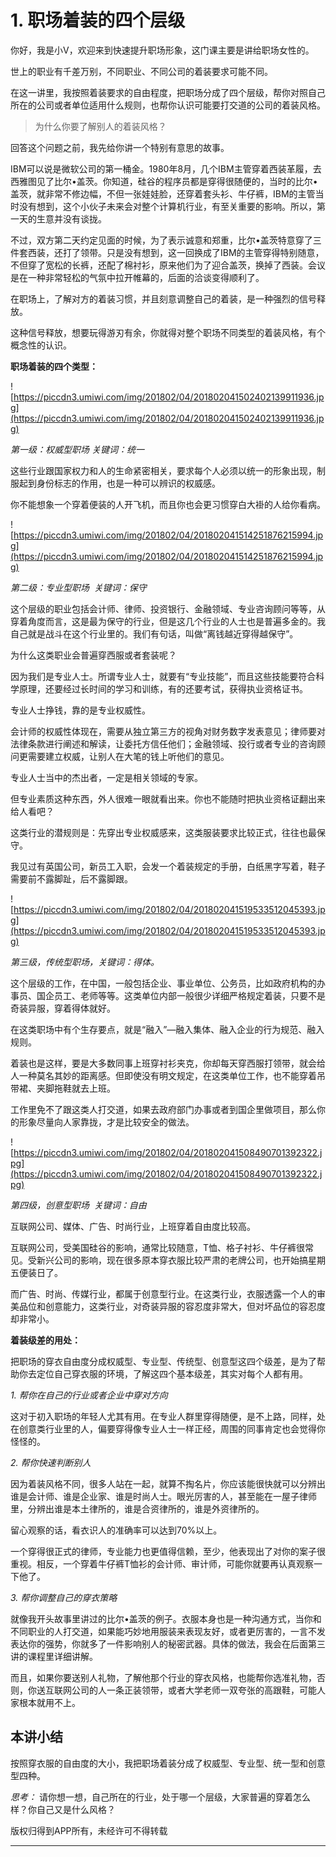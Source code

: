 # 1. 职场着装的四个层级

你好，我是小V，欢迎来到快速提升职场形象，这门课主要是讲给职场女性的。

世上的职业有千差万别，不同职业、不同公司的着装要求可能不同。

在这一讲里，我按照着装要求的自由程度，把职场分成了四个层级，帮你对照自己所在的公司或者单位适用什么规则，也帮你认识可能要打交道的公司的着装风格。

> 为什么你要了解别人的着装风格？

回答这个问题之前，我先给你讲一个特别有意思的故事。

IBM可以说是微软公司的第一桶金。1980年8月，几个IBM主管穿着西装革履，去西雅图见了比尔•盖茨。你知道，硅谷的程序员都是穿得很随便的，当时的比尔•盖茨，就非常不修边幅，不但一张娃娃脸，还穿着套头衫、牛仔裤，IBM的主管当时没有想到，这个小伙子未来会对整个计算机行业，有至关重要的影响。所以，第一天的生意并没有谈拢。

不过，双方第二天约定见面的时候，为了表示诚意和郑重，比尔•盖茨特意穿了三件套西装，还打了领带。只是没有想到，这一回换成了IBM的主管穿得特别随意，不但穿了宽松的长裤，还配了棉衬衫，原来他们为了迎合盖茨，换掉了西装。会议是在一种非常轻松的气氛中拉开帷幕的，后面的洽谈变得顺利了。

在职场上，了解对方的着装习惯，并且刻意调整自己的着装，是一种强烈的信号释放。

这种信号释放，想要玩得游刃有余，你就得对整个职场不同类型的着装风格，有个概念性的认识。

 **职场着装的四个类型：**

![https://piccdn3.umiwi.com/img/201802/04/201802041502402139911936.jpg](https://piccdn3.umiwi.com/img/201802/04/201802041502402139911936.jpg)

 *第一级：权威型职场 关键词：统一*

这些行业跟国家权力和人的生命紧密相关，要求每个人必须以统一的形象出现，制服起到身份标志的作用，也是一种可以辨识的权威感。

你不能想象一个穿着便装的人开飞机，而且你也会更习惯穿白大褂的人给你看病。

![https://piccdn3.umiwi.com/img/201802/04/201802041514251876215994.jpg](https://piccdn3.umiwi.com/img/201802/04/201802041514251876215994.jpg)

 *第二级：专业型职场  关键词：保守* 

这个层级的职业包括会计师、律师、投资银行、金融领域、专业咨询顾问等等，从穿着角度而言，这是最为保守的行业，但是这几个行业的人士也是普遍多金的。我自己就是战斗在这个行业里的。我们有句话，叫做“离钱越近穿得越保守”。

为什么这类职业会普遍穿西服或者套装呢？

因为我们是专业人士。所谓专业人士，就要有“专业技能”，而且这些技能要符合科学原理，还要经过长时间的学习和训练，有的还要考试，获得执业资格证书。

专业人士挣钱，靠的是专业权威性。

会计师的权威性体现在，需要从独立第三方的视角对财务数字发表意见；律师要对法律条款进行阐述和解读，让委托方信任他们；金融领域、投行或者专业的咨询顾问更需要建立权威，让别人在大笔的钱上听他们的意见。

专业人士当中的杰出者，一定是相关领域的专家。

但专业素质这种东西，外人很难一眼就看出来。你也不能随时把执业资格证翻出来给人看吧？

这类行业的潜规则是：先穿出专业权威感来，这类服装要求比较正式，往往也最保守。

我见过有英国公司，新员工入职，会发一个着装规定的手册，白纸黑字写着，鞋子需要前不露脚趾，后不露脚跟。

![https://piccdn3.umiwi.com/img/201802/04/201802041519533512045393.jpg](https://piccdn3.umiwi.com/img/201802/04/201802041519533512045393.jpg)

 *第三级，传统型职场，关键词：得体。*

这个层级的工作，在中国，一般包括企业、事业单位、公务员，比如政府机构的办事员、国企员工、老师等等。这类单位内部一般很少详细严格规定着装，只要不是奇装异服，穿着得体就好。

在这类职场中有个生存要点，就是“融入”—融入集体、融入企业的行为规范、融入规则。

着装也是这样，要是大多数同事上班穿衬衫夹克，你却每天穿西服打领带，就会给人一种莫名其妙的距离感。但即使没有明文规定，在这类单位工作，也不能穿着吊带裙、夹脚拖鞋就去上班。

工作里免不了跟这类人打交道，如果去政府部门办事或者到国企里做项目，那么你的形象尽量向人家靠拢，才是比较安全的做法。

![https://piccdn3.umiwi.com/img/201802/04/201802041508490701392322.jpg](https://piccdn3.umiwi.com/img/201802/04/201802041508490701392322.jpg)

 *第四级，创意型职场  关键词：自由* 

互联网公司、媒体、广告、时尚行业，上班穿着自由度比较高。

互联网公司，受美国硅谷的影响，通常比较随意，T恤、格子衬衫、牛仔裤很常见。受新兴公司的影响，现在很多原本穿衣服比较严肃的老牌公司，也开始搞星期五便装日了。

而广告、时尚、传媒行业，都属于创意型行业。在这类行业，衣服透露一个人的审美品位和创意能力，这类行业，对奇装异服的容忍度非常大，但对坏品位的容忍度却非常小。

 **着装级差的用处：**

把职场的穿衣自由度分成权威型、专业型、传统型、创意型这四个级差，是为了帮助你去定位自己穿衣服的环境，了解这四个基本级差，其实对每个人都有用。

 *1. 帮你在自己的行业或者企业中穿对方向*

这对于初入职场的年轻人尤其有用。在专业人群里穿得随便，是不上路，同样，处在创意类行业里的人，偏要穿得像专业人士一样正经，周围的同事肯定也会觉得你怪怪的。

 *2. 帮你快速判断别人*

因为着装风格不同，很多人站在一起，就算不掏名片，你应该能很快就可以分辨出谁是会计师、谁是企业家、谁是时尚人士。眼光厉害的人，甚至能在一屋子律师里，分辨出谁是本土律所的，谁是合资律所的，谁是外资律所的。

留心观察的话，看衣识人的准确率可以达到70%以上。

一个穿得很正式的律师，专业能力也更值得信赖，至少，他表现出了对你的案子很重视。相反，一个穿着牛仔裤T恤衫的会计师、审计师，可能你就要再认真观察一下他了。

 *3. 帮你调整自己的穿衣策略*

就像我开头故事里讲过的比尔•盖茨的例子。衣服本身也是一种沟通方式，当你和不同职业的人打交道，如果能巧妙地用服装来表现友好，或者更厉害的，一言不发表达你的强势，你就多了一件影响别人的秘密武器。具体的做法，我会在后面第三讲的课程里详细讲解。

而且，如果你要送别人礼物，了解他那个行业的穿衣风格，也能帮你选准礼物，否则，你送互联网公司的人一条正装领带，或者大学老师一双夸张的高跟鞋，可能人家根本就用不上。

## 本讲小结

按照穿衣服的自由度的大小，我把职场着装分成了权威型、专业型、统一型和创意型四种。

 *思考：* 请你想一想，自己所在的行业，处于哪一个层级，大家普遍的穿着怎么样？你自己又是什么风格？

版权归得到APP所有，未经许可不得转载

---
